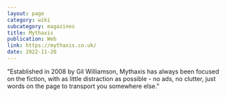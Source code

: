 ```yaml
---
layout: page
category: wiki
subcategory: magazines
title: Mythaxis
publication: Web
link: https://mythaxis.co.uk/
date: 2022-11-20
---
```


"Established in 2008 by Gil Williamson, Mythaxis has always been focused on the fiction, with as little distraction as possible - no ads, no clutter, just words on the page to transport you somewhere else."
